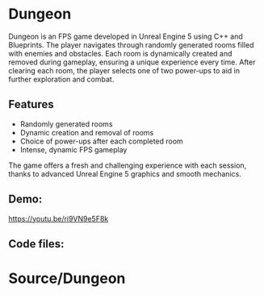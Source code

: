# Dungeon

Dungeon is an FPS game developed in Unreal Engine 5 using C++ and Blueprints. The player navigates through randomly generated rooms filled with enemies and obstacles. Each room is dynamically created and removed during gameplay, ensuring a unique experience every time. After clearing each room, the player selects one of two power-ups to aid in further exploration and combat.

## Features
- Randomly generated rooms
- Dynamic creation and removal of rooms
- Choice of power-ups after each completed room
- Intense, dynamic FPS gameplay

The game offers a fresh and challenging experience with each session, thanks to advanced Unreal Engine 5 graphics and smooth mechanics.

## Demo: 
https://youtu.be/ri9VN9e5F8k

## Code files: 
# Source/Dungeon
